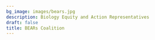 ```yaml
---
bg_image: images/bears.jpg
description: Biology Equity and Action Representatives
draft: false
title: BEARs Coalition
---
```

